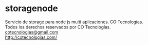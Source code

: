 # storagenode
Servicio de storage para node js multi aplicaciones. CO Tecnologías.</br>
Todos los derechos reservados por CO Tecnologías.</br>
cotecnologias@gmail.com</br>
http://cotecnologias.com/

